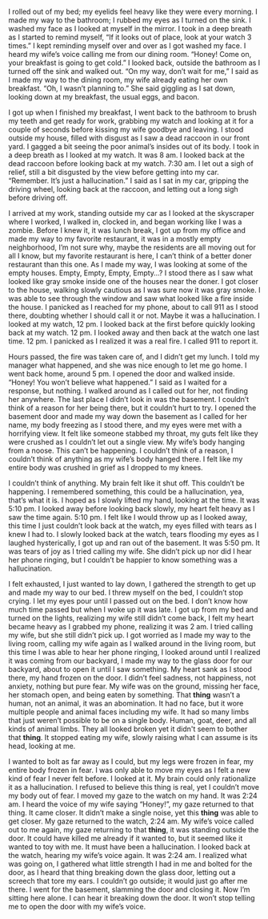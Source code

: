  I rolled out of my bed; my eyelids feel heavy like they were every morning. I made my way to the bathroom; I rubbed my eyes as I turned on the sink. I washed my face as I looked at myself in the mirror. I took in a deep breath as I started to remind myself, “If it looks out of place, look at your watch 3 times.” I kept reminding myself over and over as I got washed my face. I heard my wife’s voice calling me from our dining room. “Honey! Come on, your breakfast is going to get cold.” I looked back, outside the bathroom as I turned off the sink and walked out. “On my way, don’t wait for me,” I said as I made my way to the dining room, my wife already eating her own breakfast. “Oh, I wasn’t planning to.” She said giggling as I sat down, looking down at my breakfast, the usual eggs, and bacon.

I got up when I finished my breakfast, I went back to the bathroom to brush my teeth and get ready for work, grabbing my watch and looking at it for a couple of seconds before kissing my wife goodbye and leaving. I stood outside my house, filled with disgust as I saw a dead raccoon in our front yard. I gagged a bit seeing the poor animal’s insides out of its body. I took in a deep breath as I looked at my watch. It was 8 am. I looked back at the dead raccoon before looking back at my watch. 7:30 am. I let out a sigh of relief, still a bit disgusted by the view before getting into my car. “Remember. It’s just a hallucination.” I said as I sat in my car, gripping the driving wheel, looking back at the raccoon, and letting out a long sigh before driving off.

I arrived at my work, standing outside my car as I looked at the skyscraper where I worked, I walked in, clocked in, and began working like I was a zombie. Before I knew it, it was lunch break, I got up from my office and made my way to my favorite restaurant, it was in a mostly empty neighborhood, I’m not sure why, maybe the residents are all moving out for all I know, but my favorite restaurant is here, I can’t think of a better doner restaurant than this one. As I made my way, I was looking at some of the empty houses. Empty, Empty, Empty, Empty…? I stood there as I saw what looked like gray smoke inside one of the houses near the doner. I got closer to the house, walking slowly cautious as I was sure now it was gray smoke. I was able to see through the window and saw what looked like a fire inside the house. I panicked as I reached for my phone, about to call 911 as I stood there, doubting whether I should call it or not. Maybe it was a hallucination. I looked at my watch, 12 pm. I looked back at the first before quickly looking back at my watch. 12 pm. I looked away and then back at the watch one last time. 12 pm. I panicked as I realized it was a real fire. I called 911 to report it.

Hours passed, the fire was taken care of, and I didn’t get my lunch. I told my manager what happened, and she was nice enough to let me go home. I went back home, around 5 pm. I opened the door and walked inside. “Honey! You won’t believe what happened.” I said as I waited for a response, but nothing. I walked around as I called out for her, not finding her anywhere. The last place I didn’t look in was the basement. I couldn’t think of a reason for her being there, but it couldn’t hurt to try. I opened the basement door and made my way down the basement as I called for her name, my body freezing as I stood there, and my eyes were met with a horrifying view. It felt like someone stabbed my throat, my guts felt like they were crushed as I couldn’t let out a single view. My wife’s body hanging from a noose. This can’t be happening. I couldn’t think of a reason, I couldn’t think of anything as my wife’s body hanged there. I felt like my entire body was crushed in grief as I dropped to my knees.

I couldn’t think of anything. My brain felt like it shut off. This couldn’t be happening. I remembered something, this could be a hallucination, yea, that’s what it is. I hoped as I slowly lifted my hand, looking at the time. It was 5:10 pm. I looked away before looking back slowly, my heart felt heavy as I saw the time again. 5:10 pm. I felt like I would throw up as I looked away, this time I just couldn’t look back at the watch, my eyes filled with tears as I knew I had to. I slowly looked back at the watch, tears flooding my eyes as I laughed hysterically, I got up and ran out of the basement. It was 5:50 pm. It was tears of joy as I tried calling my wife. She didn’t pick up nor did I hear her phone ringing, but I couldn’t be happier to know something was a hallucination.

I felt exhausted, I just wanted to lay down, I gathered the strength to get up and made my way to our bed. I threw myself on the bed, I couldn’t stop crying. I let my eyes pour until I passed out on the bed. I don’t know how much time passed but when I woke up it was late. I got up from my bed and turned on the lights, realizing my wife still didn’t come back, I felt my heart became heavy as I grabbed my phone, realizing it was 2 am. I tried calling my wife, but she still didn’t pick up. I got worried as I made my way to the living room, calling my wife again as I walked around in the living room, but this time I was able to hear her phone ringing, I looked around until I realized it was coming from our backyard, I made my way to the glass door for our backyard, about to open it until I saw something. My heart sank as I stood there, my hand frozen on the door. I didn’t feel sadness, not happiness, not anxiety, nothing but pure fear. My wife was on the ground, missing her face, her stomach open, and being eaten by something. That **thing** wasn’t a human, not an animal, it was an abomination. It had no face, but it wore multiple people and animal faces including my wife. It had so many limbs that just weren’t possible to be on a single body. Human, goat, deer, and all kinds of animal limbs. They all looked broken yet it didn't seem to bother that **thing**. It stopped eating my wife, slowly raising what I can assume is its head, looking at me.

I wanted to bolt as far away as I could, but my legs were frozen in fear, my entire body frozen in fear. I was only able to move my eyes as I felt a new kind of fear I never felt before. I looked at it. My brain could only rationalize it as a hallucination. I refused to believe this thing is real, yet I couldn’t move my body out of fear. I moved my gaze to the watch on my hand. It was 2:24 am. I heard the voice of my wife saying “Honey!”, my gaze returned to that thing. It came closer. It didn’t make a single noise, yet this **thing** was able to get closer. My gaze returned to the watch, 2:24 am. My wife’s voice called out to me again, my gaze returning to that **thing**, it was standing outside the door. It could have killed me already if it wanted to, but it seemed like it wanted to toy with me. It must have been a hallucination. I looked back at the watch, hearing my wife’s voice again. It was 2:24 am. I realized what was going on, I gathered what little strength I had in me and bolted for the door, as I heard that thing breaking down the glass door, letting out a screech that tore my ears. I couldn’t go outside; it would just go after me there. I went for the basement, slamming the door and closing it. Now I’m sitting here alone. I can hear it breaking down the door. It won’t stop telling me to open the door with my wife’s voice.
